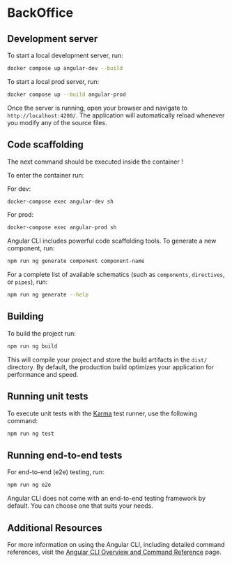 # BackOffice

## Development server

To start a local development server, run:

```bash
docker compose up angular-dev --build
```

To start a local prod server, run:

```bash
docker compose up --build angular-prod
```

Once the server is running, open your browser and navigate to `http://localhost:4200/`. The application will automatically reload whenever you modify any of the source files.

## Code scaffolding

The next command should be executed inside the container !

To enter the container run:

For dev:

```bash
docker-compose exec angular-dev sh
```
For prod:

```bash
docker-compose exec angular-prod sh
```

Angular CLI includes powerful code scaffolding tools. To generate a new component, run:

```bash
npm run ng generate component component-name
```

For a complete list of available schematics (such as `components`, `directives`, or `pipes`), run:

```bash
npm run ng generate --help
```

## Building

To build the project run:

```bash
npm run ng build
```

This will compile your project and store the build artifacts in the `dist/` directory. By default, the production build optimizes your application for performance and speed.

## Running unit tests

To execute unit tests with the [Karma](https://karma-runner.github.io) test runner, use the following command:

```bash
npm run ng test
```

## Running end-to-end tests

For end-to-end (e2e) testing, run:

```bash
npm run ng e2e
```

Angular CLI does not come with an end-to-end testing framework by default. You can choose one that suits your needs.

## Additional Resources

For more information on using the Angular CLI, including detailed command references, visit the [Angular CLI Overview and Command Reference](https://angular.dev/tools/cli) page.
